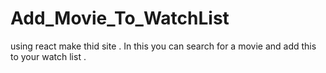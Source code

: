 # Add_Movie_To_WatchList
using react make thid site . In this you can search for a movie and add this to your watch list . 
